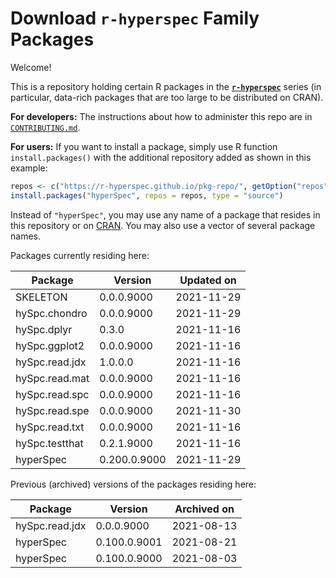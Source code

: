 # Download **`r-hyperspec`** Family Packages

Welcome!

This is a repository holding certain R packages in the [**`r-hyperspec`**](https://r-hyperspec.github.io/) series (in particular, data-rich packages that are too large to be distributed on CRAN).

**For developers:** The instructions about how to administer this repo are in [`CONTRIBUTING.md`](https://github.com/r-hyperspec/pkg-repo/blob/gh-pages/CONTRIBUTING.md).

**For users:** If you want to install a package, simply use R function `install.packages()` with the additional repository added as shown in this example:

```r
repos <- c("https://r-hyperspec.github.io/pkg-repo/", getOption("repos"))
install.packages("hyperSpec", repos = repos, type = "source")
```

Instead of `"hyperSpec"`, you may use any name of a package that resides in this repository or on [CRAN](https://cran.rstudio.com/web/packages/index.html).
You may also use a vector of several package names.


<!-- list of packages: start | DO NOT REMOVE THIS LINE -->

Packages currently residing here:

Package       | Version       | Updated on    
------------- | ------------- | ------------- 
SKELETON | 0.0.0.9000 | 2021-11-29
hySpc.chondro | 0.0.0.9000 | 2021-11-29
hySpc.dplyr | 0.3.0 | 2021-11-16
hySpc.ggplot2 | 0.0.0.9000 | 2021-11-16
hySpc.read.jdx | 1.0.0.0 | 2021-11-16
hySpc.read.mat | 0.0.0.9000 | 2021-11-16
hySpc.read.spc | 0.0.0.9000 | 2021-11-16
hySpc.read.spe | 0.0.0.9000 | 2021-11-30
hySpc.read.txt | 0.0.0.9000 | 2021-11-16
hySpc.testthat | 0.2.1.9000 | 2021-11-16
hyperSpec | 0.200.0.9000 | 2021-11-29

Previous (archived) versions of the packages residing here: 

Package       | Version       | Archived on   
------------- | ------------- | ------------- 
hySpc.read.jdx | 0.0.0.9000 | 2021-08-13
hyperSpec | 0.100.0.9001 | 2021-08-21
hyperSpec | 0.100.0.9000 | 2021-08-03
